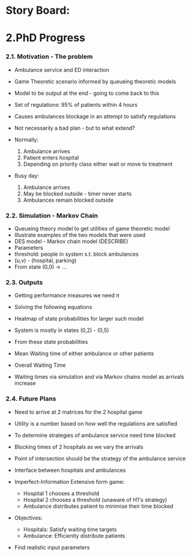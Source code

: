 # **Story Board**:

# 2.PhD Progress

### **2.1. Motivation - The problem**
- Ambulance service and ED interaction
- Game Theoretic scenario informed by queueing theoretic models
- Model to be output at the end - going to come back to this

- Set of regulations: 95% of patients within 4 hours
- Causes ambulances blockage in an attempt to satisfy regulations
- Not necessarily a bad plan - but to what extend?

- Normally: 
    1. Ambulance arrives
    2. Patient enters hospital
    3. Depending on priority class either wait or move to treatment
- Busy day:
    1. Ambulance arrives
    2. May be blocked outside - timer never starts
    3. Ambulances remain blocked outside


### **2.2. Simulation - Markov Chain**
- Queueing theory model to get utilities of game theoretic model 
- Illustrate examples of the two models that were used
- DES model - Markov chain model (DESCRIBE)
- Parameters
- threshold: people in system s.t. block ambulances
- (u,v) - (hospital, parking)
- From state (0,0) -> ...


### **2.3. Outputs**
- Getting performance measures we need $\pi$
- Solving the following equations

- Heatmap of state probabilities for larger such model
- System is mostly in states (0,2) - (0,5)

- From these state probabilities
- Mean Waiting time of either ambulance or other patients
- Overall Waiting Time

- Waiting times via simulation and via Markov chains model as arrivals increase


### **2.4. Future Plans**
- Need to arrive at 2 matrices for the 2 hospital game
- Utility is a number based on how well the regulations are satisfied 

- To determine strategies of ambulance service need time blocked
- Blocking times of 2 hospitals as we vary the arrivals
- Point of intersection should be the strategy of the ambulance service

- Interface between hospitals and ambulances
- Imperfect-Information Extensive form game:
    - Hospital 1 chooses a threshold
    - Hospital 2 chooses a threshold (unaware of H1's strategy)
    - Ambulance distributes patient to minimise their time blocked
- Objectives:
    - Hospitals: Satisfy waiting time targets
    - Ambulance: Efficiently distribute patients 
- Find realistic input parameters